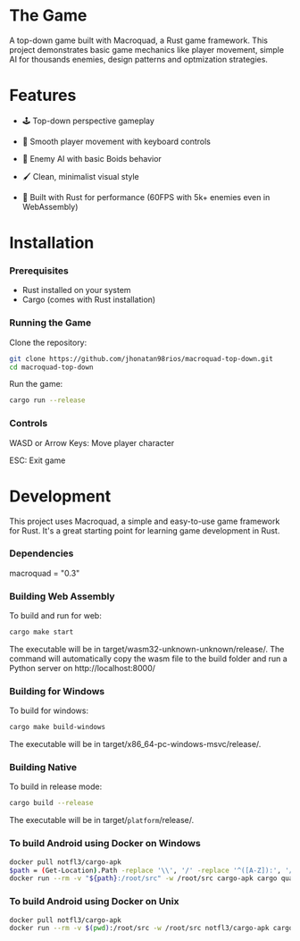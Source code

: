 # The Game
A top-down game built with Macroquad, a Rust game framework. This project demonstrates basic game mechanics like player movement, simple AI for thousands enemies, design patterns and optmization strategies.

# Features
- 🕹️ Top-down perspective gameplay

- 🏃 Smooth player movement with keyboard controls

- 👾 Enemy AI with basic Boids behavior

- 🖌️ Clean, minimalist visual style

- 🦀 Built with Rust for performance (60FPS with 5k+ enemies even in WebAssembly)

# Installation
### Prerequisites

- Rust installed on your system
- Cargo (comes with Rust installation)

### Running the Game

Clone the repository:

```bash
git clone https://github.com/jhonatan98rios/macroquad-top-down.git
cd macroquad-top-down
```

Run the game:

```bash
cargo run --release
```

### Controls

WASD or Arrow Keys: Move player character

ESC: Exit game

# Development

This project uses Macroquad, a simple and easy-to-use game framework for Rust. It's a great starting point for learning game development in Rust.

### Dependencies
macroquad = "0.3"

### Building Web Assembly
To build and run for web:

```bash
cargo make start
``` 
The executable will be in target/wasm32-unknown-unknown/release/. The command will automatically copy the wasm file to the build folder and run a Python server on http://localhost:8000/

### Building for Windows
To build for windows:

```bash
cargo make build-windows
```
The executable will be in target/x86_64-pc-windows-msvc/release/.

### Building Native
To build in release mode:

```bash
cargo build --release
``` 
The executable will be in target/`platform`/release/.

### To build Android using Docker on Windows

```bash
docker pull notfl3/cargo-apk
$path = (Get-Location).Path -replace '\\', '/' -replace '^([A-Z]):', '/$1'
docker run --rm -v "${path}:/root/src" -w /root/src cargo-apk cargo quad-apk build --release
```

### To build Android using Docker on Unix

```bash
docker pull notfl3/cargo-apk
docker run --rm -v $(pwd):/root/src -w /root/src notfl3/cargo-apk cargo quad-apk build --release
```